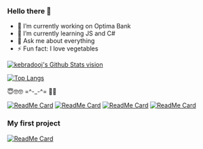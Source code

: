 ### Hello there 👋

<!--
**kebradooj/kebradooj** is a ✨ _special_ ✨ repository because its `README.md` (this file) appears on your GitHub profile. -->

- 🔭 I’m currently working on Optima Bank
- 🌱 I’m currently learning JS and C#
- 💬 Ask me about everything
- ⚡ Fun fact: I love vegetables

[<img alt="kebradooj's Github Stats vision" src="https://github-readme-stats.vercel.app/api?username=kebradooj&theme=nord&show_icons=true&hide_border=true">](https://github.com/kebradooj)

[![Top Langs](https://github-readme-stats.vercel.app/api/top-langs/?username=kebradooj&layout=compact&hide_border=true)](https://github.com/kebradooj)

😇🤓🤓 =^-_-^= 🍓🥗

[![ReadMe Card](https://github-readme-stats.vercel.app/api/pin/?username=kebradooj&repo=Website-museums-guide-somewhere-in-earth&hide_border=true)](https://github.com/kebradooj/Website-museums-guide-somewhere-in-earth)
[![ReadMe Card](https://github-readme-stats.vercel.app/api/pin/?username=kebradooj&repo=MKXI-pre-order-page&hide_border=true)](https://github.com/kebradooj/MKXI-pre-order-page)
[![ReadMe Card](https://github-readme-stats.vercel.app/api/pin/?username=kebradooj&repo=mern-stack-blog&hide_border=true)](https://github.com/kebradooj/mern-stack-blog)
[![ReadMe Card](https://github-readme-stats.vercel.app/api/pin/?username=kebradooj&repo=re2-remake-costumes-changer&hide_border=true)](https://github.com/kebradooj/re2-remake-costumes-changer)

### My first project 
[![ReadMe Card](https://github-readme-stats.vercel.app/api/pin/?username=kebradooj&repo=Poputka.kg&hide_border=true)](https://github.com/kebradooj/Poputka.kg)
